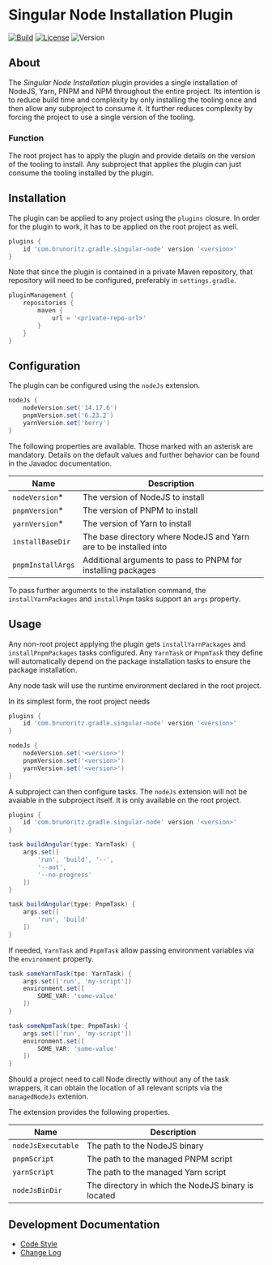 # Singular Node Installation Plugin

[![Build](https://github.com/birdflyer-lszo/gradle-singlular-node/actions/workflows/build.yaml/badge.svg?branch=master)](https://github.com/birdflyer-lszo/gradle-singlular-node/actions/workflows/build.yaml)
[![License](https://img.shields.io/github/license/node-gradle/gradle-node-plugin.svg)](http://www.apache.org/licenses/LICENSE-2.0.html)
![Version](https://img.shields.io/badge/Version-1.0.0-orange.svg)

## About

The _Singular Node Installation_ plugin provides a single installation of NodeJS, Yarn, PNPM and NPM throughout the
entire project. Its intention is to reduce build time and complexity by only installing the tooling once and then allow
any subproject to consume it. It further reduces complexity by forcing the project to use a single version of the
tooling.

### Function

The root project has to apply the plugin and provide details on the version of the tooling to install. Any subproject
that applies the plugin can just consume the tooling installed by the plugin.

## Installation

The plugin can be applied to any project using the `plugins` closure. In order for the plugin to work, it has to be
applied on the root project as well.

```groovy
plugins {
	id 'com.brunoritz.gradle.singular-node' version '<version>'
}
```

Note that since the plugin is contained in a private Maven repository, that repository will need to be configured,
preferably in `settings.gradle`.

```groovy
pluginManagement {
	repositories {
		maven {
			url = '<private-repo-url>'
		}
	}
}
```

## Configuration

The plugin can be configured using the `nodeJs` extension.

```groovy
nodeJs {
	nodeVersion.set('14.17.6')
	pnpmVersion.set('6.23.2')
	yarnVersion.set('berry')
}
```

The following properties are available. Those marked with an asterisk are mandatory. Details on the default values and
further behavior can be found in the Javadoc documentation.

| Name              | Description                                                       |
|-------------------|-------------------------------------------------------------------|
| `nodeVersion`*    | The version of NodeJS to install                                  |
| `pnpmVersion`*    | The version of PNPM to install                                    |
| `yarnVersion`*    | The version of Yarn to install                                    |
| `installBaseDir`  | The base directory where NodeJS and Yarn are to be installed into |
| `pnpmInstallArgs` | Additional arguments to pass to PNPM for installing packages      |

To pass further arguments to the installation command, the `installYarnPackages` and `installPnpm` tasks support an
`args` property.

## Usage

Any non-root project applying the plugin gets `installYarnPackages` and `installPnpmPackages` tasks configured.
Any `YarnTask` or `PnpmTask` they define will automatically depend on the package installation tasks to ensure the
package installation.

Any node task will use the runtime environment declared in the root project.

In its simplest form, the root project needs

```groovy
plugins {
	id 'com.brunoritz.gradle.singular-node' version '<version>'
}

nodeJs {
	nodeVersion.set('<version>')
	pnpmVersion.set('<version>')
	yarnVersion.set('<version>')
}
```

A subproject can then configure tasks. The `nodeJs` extension will not be avaiable in the subproject itself. It is only
available on the root project.

```groovy
plugins {
	id 'com.brunoritz.gradle.singular-node' version '<version>'
}

task buildAngular(type: YarnTask) {
	args.set([
		'run', 'build', '--',
		'--aot',
		'--no-progress'
	])
}

task buildAngular(type: PnpmTask) {
	args.set([
		'run', 'build'
	])
}
```

If needed, `YarnTask` and `PnpmTask` allow passing environment variables via the `environment` property.

```groovy
task someYarnTask(tpe: YarnTask) {
	args.set(['run', 'my-script'])
	environment.set([
		SOME_VAR: 'some-value'
	])
}

task someNpmTask(tpe: PnpmTask) {
	args.set(['run', 'my-script'])
	environment.set([
		SOME_VAR: 'some-value'
	])
}
```

Should a project need to call Node directly without any of the task wrappers, it can obtain the location of all relevant
scripts via the `managedNodeJs` extenion.

The extension provides the following properties.

| Name               | Description                                         |
|--------------------|-----------------------------------------------------|
| `nodeJsExecutable` | The path to the NodeJS binary                       |
| `pnpmScript`       | The path to the managed PNPM script                 |
| `yarnScript`       | The path to the managed Yarn script                 |
| `nodeJsBinDir`     | The directory in which the NodeJS binary is located |

## Development Documentation

* [Code Style](doc/code-style.md)
* [Change Log](doc/changelog.md)
